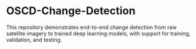 # OSCD-Change-Detection
This repository demonstrates end-to-end change detection from raw satellite imagery to trained deep learning models, with support for training, validation, and testing.

